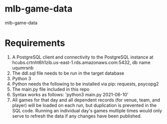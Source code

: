 # mlb-game-data
mlb-game-data

Requirements
==============
1. A PostgreSQL client and connectivity to the PostgreSQL instance at hcubs.crtnht6h1zib.us-east-1.rds.amazonaws.com:5432, db name uqumrsnb
2. The ddl.sql file needs to be run in the target database
3. Python 3
4. Python needs the following to be installed via pip: requests, psycopg2
5. The main.py file included in this repo
6. Syntax works as follows: 'python3 main.py 2021-06-10'
7. All games for that day and all dependent records (for venue, team, and player) will be loaded on each run, but duplication is prevented in the SQL code. Running an individual day's games multiple times would only serve to refresh the data if any changes have been published.
